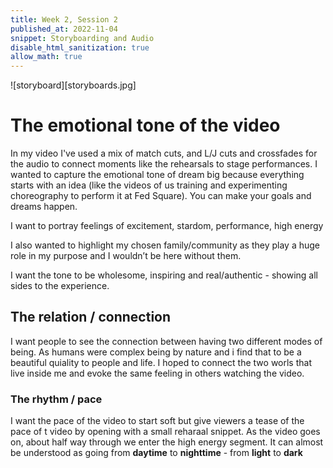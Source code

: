 ```yaml
---
title: Week 2, Session 2
published_at: 2022-11-04
snippet: Storyboarding and Audio
disable_html_sanitization: true
allow_math: true
---
```


![storyboard][storyboards.jpg]

# The emotional tone of the video

In my video I've used a mix of match cuts, and  L/J cuts and crossfades for the audio to connect moments like the rehearsals to stage performances. I wanted to capture the emotional tone of dream big because everything starts with an idea (like the videos of us training and experimenting choreography to perform it at Fed Square). You can make your goals and dreams happen. 

I want to portray feelings of excitement, stardom, performance, high energy 

I also wanted to highlight my chosen family/community as they play a huge role in my purpose and I wouldn’t be here without them. ​

I want the tone to be wholesome, inspiring and real/authentic - showing all sides to the experience.

## The relation / connection 

I want people to see the connection between having two different modes of being. As humans were complex being by nature and i find that to be a beautiful quiality to people and life. I hoped to connect the two worls that live inside me and evoke the same feeling in others watching the video. 


### The rhythm / pace 

I want the pace of the video to start soft but give viewers a tease of the pace of t video by opening with a small reharaal snippet. As the video goes on, about half way through we enter the high energy segment. It can almost be understood as going from **daytime** to **nighttime** - from **light** to **dark** 




[storyboard.png]: storyboards.png